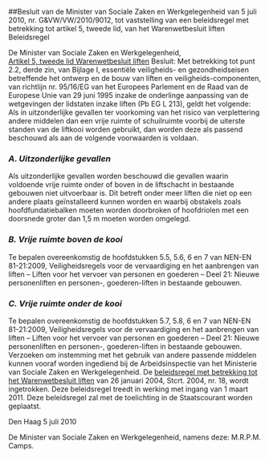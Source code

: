 <meta http-equiv='Content-Type' content='text/html; charset=utf-8' />

##Besluit van de Minister van Sociale Zaken en Werkgelegenheid van 5 juli 2010, nr. G&VW/VW/2010/9012, tot vaststelling van een beleidsregel met betrekking tot artikel 5, tweede lid, van het Warenwetbesluit liften Beleidsregel

De Minister van Sociale Zaken en Werkgelegenheid,  
[Artikel 5, tweede lid Warenwetbesluit liften](../../../../../AMvB/besluit/liften/BWBR0008212/README.md)
Besluit:     Met betrekking tot punt 2.2, derde zin, van Bijlage I, essentiële veiligheids- en gezondheidseisen betreffende het ontwerp en de bouw van liften en veiligheids-componenten, van richtlijn nr. 95/16/EG van het Europees Parlement en de Raad van de Europese Unie van 29 juni 1995 inzake de onderlinge aanpassing van de wetgevingen der lidstaten inzake liften (Pb EG L 213), geldt het volgende: Als in uitzonderlijke gevallen ter voorkoming van het risico van verplettering andere middelen dan een vrije ruimte of schuilruimte voorbij de uiterste standen van de liftkooi worden gebruikt, dan worden deze als passend beschouwd als aan de volgende voorwaarden is voldaan. 
### *A. Uitzonderlijke gevallen* 

Als uitzonderlijke gevallen worden beschouwd die gevallen waarin voldoende vrije ruimte onder of boven in de liftschacht in bestaande gebouwen niet uitvoerbaar is. Dit betreft onder meer liften die niet op een andere plaats geïnstalleerd kunnen worden en waarbij obstakels zoals hoofdfundatiebalken moeten worden doorbroken of hoofdriolen met een doorsnede groter dan 1,5 m moeten worden omgelegd. 
### *B. Vrije ruimte boven de kooi* 

Te bepalen overeenkomstig de hoofdstukken 5.5, 5.6, 6 en 7 van NEN-EN 81-21:2009, Veiligheidsregels voor de vervaardiging en het aanbrengen van liften – Liften voor het vervoer van personen en goederen – Deel 21: Nieuwe personenliften en personen-, goederen-liften in bestaande gebouwen. 
### *C. Vrije ruimte onder de kooi* 

Te bepalen overeenkomstig de hoofdstukken 5.7, 5.8, 6 en 7 van NEN-EN 81-21:2009, Veiligheidsregels voor de vervaardiging en het aanbrengen van liften – Liften voor het vervoer van personen en goederen – Deel 21: Nieuwe personenliften en personen-, goederen-liften in bestaande gebouwen. Verzoeken om instemming met het gebruik van andere passende middelen kunnen vooraf worden ingediend bij de Arbeidsinspectie van het Ministerie van Sociale Zaken en Werkgelegenheid. De [beleidsregel met betrekking tot het Warenwetbesluit liften](../../../../../beleidsregel/beleidsregel/warenwetbesluit/liften/BWBR0016325/README.md) van 26 januari 2004, Stcrt. 2004, nr. 18, wordt ingetrokken. Deze beleidsregel treedt in werking met ingang van 1 maart 2011.     Deze beleidsregel zal met de toelichting in de Staatscourant worden geplaatst.   

Den Haag 
5 juli 2010   

De 
Minister van Sociale Zaken en Werkgelegenheid, namens deze: 
M.R.P.M. Camps.     
